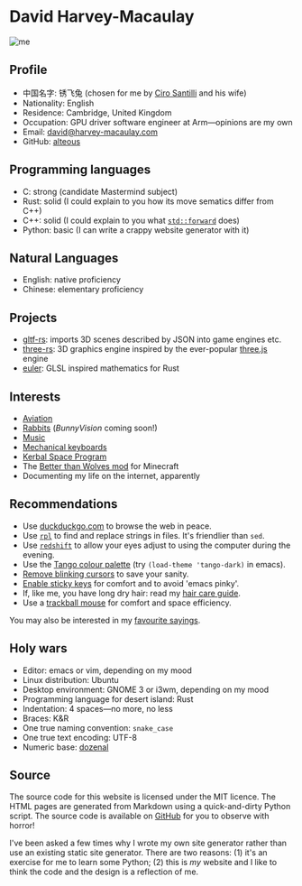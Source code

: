 # David Harvey-Macaulay

![me](https://i.imgur.com/4z8lYBq.jpg)

## Profile

* 中国名字: 锈飞兔 (chosen for me by [Ciro Santilli](https://cirosantilli.com/) and his wife)
* Nationality: English
* Residence: Cambridge, United Kingdom
* Occupation: GPU driver software engineer at Arm—opinions are my own
* Email: [david@harvey-macaulay.com](mailto:david@harvey-macaulay.com)
* GitHub: [alteous](https://github.com/alteous)

## Programming languages

* C: strong (candidate Mastermind subject)
* Rust: solid (I could explain to you how its move sematics differ from C++)
* C++: solid (I could explain to you what [`std::forward`](https://en.cppreference.com/w/cpp/utility/forward) does)
* Python: basic (I can write a crappy website generator with it)

## Natural Languages

* English: native proficiency
* Chinese: elementary proficiency

## Projects

* [gltf-rs](https://github.com/gltf-rs/gltf): imports 3D scenes described by JSON into game engines etc.
* [three-rs](https://github.com/three-rs/three): 3D graphics engine inspired by the ever-popular [three.js](https://threejs.org) engine
* [euler](https://github.com/alteous/euler): GLSL inspired mathematics for Rust

## Interests

* [Aviation](aviation.html)
* [Rabbits](rabbits.html) (_BunnyVision_ coming soon!)
* [Music](music.html)
* [Mechanical keyboards](keyboards.html)
* [Kerbal Space Program](ksp.html)
* The [Better than Wolves mod](https://sargunster.com/btw/index.php) for Minecraft
* Documenting my life on the internet, apparently

## Recommendations

* Use [duckduckgo.com](https://duckduckgo.com) to browse the web in peace.
* Use [`rpl`](https://linux.die.net/man/1/rpl) to find and replace strings in files. It's friendlier than `sed`.
* Use [`redshift`](http://jonls.dk/redshift/) to allow your eyes adjust to using the computer during the evening.
* Use the [Tango colour palette](https://bit.ly/2GrhWjl) (try `(load-theme 'tango-dark)` in emacs).
* [Remove blinking cursors](http://www.jurta.org/en/prog/noblink) to save your sanity.
* [Enable sticky keys](https://superuser.com/questions/410657/enabling-sticky-keys-under-xorg-awesome-desktop-manager) for comfort and to avoid 'emacs pinky'.
* If, like me, you have long dry hair: read my [hair care guide](hair.html).
* Use a [trackball mouse](https://www.amazon.co.uk/Logitech-M570-Wireless-Trackball-Mouse/dp/B07877N96T) for comfort and space efficiency.

You may also be interested in my [favourite sayings](sayings.html).

## Holy wars

* Editor: emacs or vim, depending on my mood
* Linux distribution: Ubuntu
* Desktop environment: GNOME 3 or i3wm, depending on my mood
* Programming language for desert island: Rust
* Indentation: 4 spaces—no more, no less
* Braces: K&R
* One true naming convention: `snake_case`
* One true text encoding: UTF-8
* Numeric base: [dozenal](http://www.dozenalsociety.org.uk/)

## Source

The source code for this website is licensed under the MIT licence. The HTML pages
are generated from Markdown using a quick-and-dirty Python script. The source code
is available on [GitHub](https://github.com/alteous/website) for you to observe
with horror!

I've been asked a few times why I wrote my own site generator rather than use
an existing static site generator. There are two reasons: (1) it's an exercise for
me to learn some Python; (2) this is _my_ website and I like to think the code and
the design is a reflection of me.

